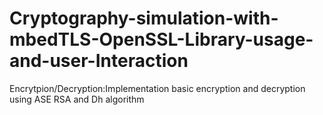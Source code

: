 # Cryptography-simulation-with-mbedTLS-OpenSSL-Library-usage-and-user-Interaction
Encrytpion/Decryption:Implementation basic encryption and decryption using ASE RSA and Dh algorithm
